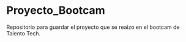 # Proyecto_Bootcam
Repositorio para guardar el proyecto que se reaizo en el bootcam de Talento Tech.
